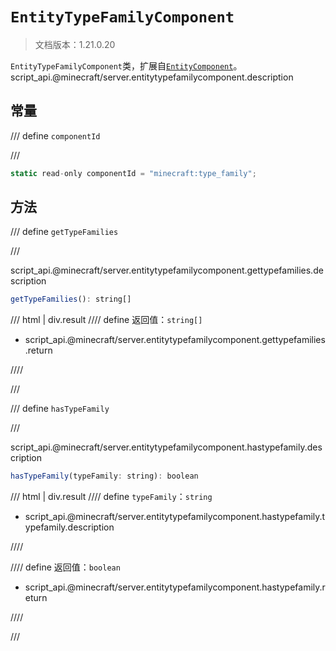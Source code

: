 # `EntityTypeFamilyComponent`

> 文档版本：1.21.0.20

`EntityTypeFamilyComponent`类，扩展自[`EntityComponent`](./entitycomponent.md)。script_api.@minecraft/server.entitytypefamilycomponent.description

## 常量

/// define
`componentId`


///

```js
static read-only componentId = "minecraft:type_family";
```


## 方法

/// define
`getTypeFamilies`


///

script_api.@minecraft/server.entitytypefamilycomponent.gettypefamilies.description

```js
getTypeFamilies(): string[]
```

/// html | div.result
//// define
返回值：`string[]`

- script_api.@minecraft/server.entitytypefamilycomponent.gettypefamilies.return


////

///


/// define
`hasTypeFamily`


///

script_api.@minecraft/server.entitytypefamilycomponent.hastypefamily.description

```js
hasTypeFamily(typeFamily: string): boolean
```

/// html | div.result
//// define
`typeFamily`：`string`

- script_api.@minecraft/server.entitytypefamilycomponent.hastypefamily.typefamily.description


////

//// define
返回值：`boolean`

- script_api.@minecraft/server.entitytypefamilycomponent.hastypefamily.return


////

///

